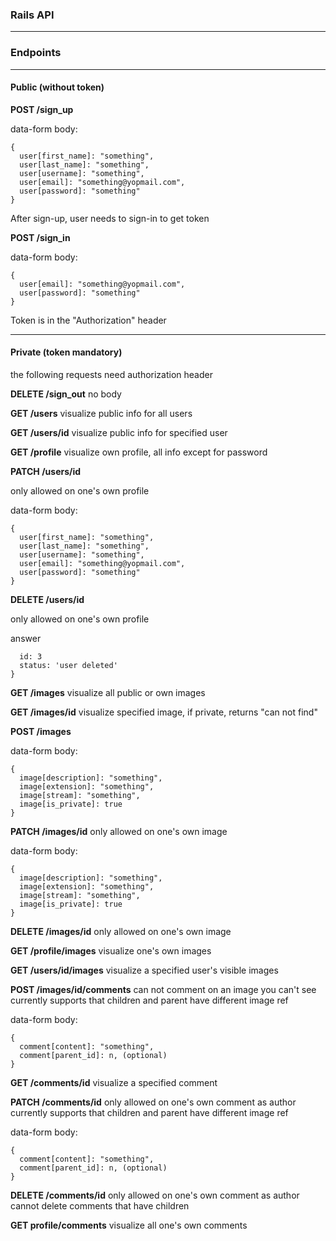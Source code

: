 ### Rails API


* * *
### Endpoints

* * *

#### Public (without token)
**POST /sign_up**

data-form body:
```
{
  user[first_name]: "something",
  user[last_name]: "something",
  user[username]: "something",
  user[email]: "something@yopmail.com",
  user[password]: "something"
}
```

After sign-up, user needs to sign-in to get token


**POST /sign_in**

data-form body:
```
{
  user[email]: "something@yopmail.com",
  user[password]: "something"
}
```
Token is in the "Authorization" header

* * *

#### Private (token mandatory)

the following requests need authorization header

**DELETE /sign_out**
no body

**GET /users**
visualize public info for all users

**GET /users/id**
visualize public info for specified user

**GET /profile**
visualize own profile, all info except for password

**PATCH /users/id**

only allowed on one's own profile

data-form body:
```
{
  user[first_name]: "something",
  user[last_name]: "something",
  user[username]: "something",
  user[email]: "something@yopmail.com",
  user[password]: "something"
}
```

**DELETE /users/id**

only allowed on one's own profile

answer 
```{
  id: 3
  status: 'user deleted'
}
```

**GET /images**
visualize all public or own images

**GET /images/id**
visualize specified image, if private, returns "can not find"

**POST /images**

data-form body:
```
{
  image[description]: "something",
  image[extension]: "something",
  image[stream]: "something",
  image[is_private]: true
}
```

**PATCH /images/id**
only allowed on one's own image

data-form body:
```
{
  image[description]: "something",
  image[extension]: "something",
  image[stream]: "something",
  image[is_private]: true
}
```

**DELETE /images/id**
only allowed on one's own image


**GET /profile/images**
visualize one's own images


**GET /users/id/images**
visualize a specified user's visible images

**POST /images/id/comments**
can not comment on an image you can't see
currently supports that children and parent have different image ref

data-form body:
```
{
  comment[content]: "something",
  comment[parent_id]: n, (optional)
}
```

**GET /comments/id**
visualize a specified comment

**PATCH /comments/id**
only allowed on one's own comment as author
currently supports that children and parent have different image ref

data-form body:
```
{
  comment[content]: "something",
  comment[parent_id]: n, (optional)
}
```

**DELETE /comments/id**
only allowed on one's own comment as author
cannot delete comments that have children

**GET profile/comments**
visualize all one's own comments